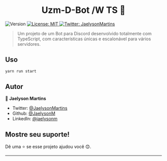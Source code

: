 <h1 align="center">Uzm-D-Bot /W TS 👋</h1>
<p>
  <img alt="Version" src="https://img.shields.io/badge/version-1.50-blue.svg?cacheSeconds=2592000" />
  <a href="#" target="_blank">
    <img alt="License: MIT" src="https://img.shields.io/badge/License-MIT-yellow.svg" />
  </a>
  <a href="https://twitter.com/JaelysonMartins" target="_blank">
    <img alt="Twitter: JaelysonMartins" src="https://img.shields.io/twitter/follow/JaelysonMartins.svg?style=social" />
  </a>
</p>

> Um projeto de um Bot para Discord desenvolvido totalmente com TypeScript, com características únicas e escalonável para vários servidores.

## Uso

```sh
yarn run start
```


## Autor

👤 **Jaelyson Martins**

* Twitter: [@JaelysonMartins](https://twitter.com/JaelysonMartins)
* Github: [@JaelysonM](https://github.com/JaelysonM)
* LinkedIn: [@jaelysonm](https://linkedin.com/in/jaelysonm)

## Mostre seu suporte!

Dê uma ⭐️ se esse projeto ajudou você 😊.

***
